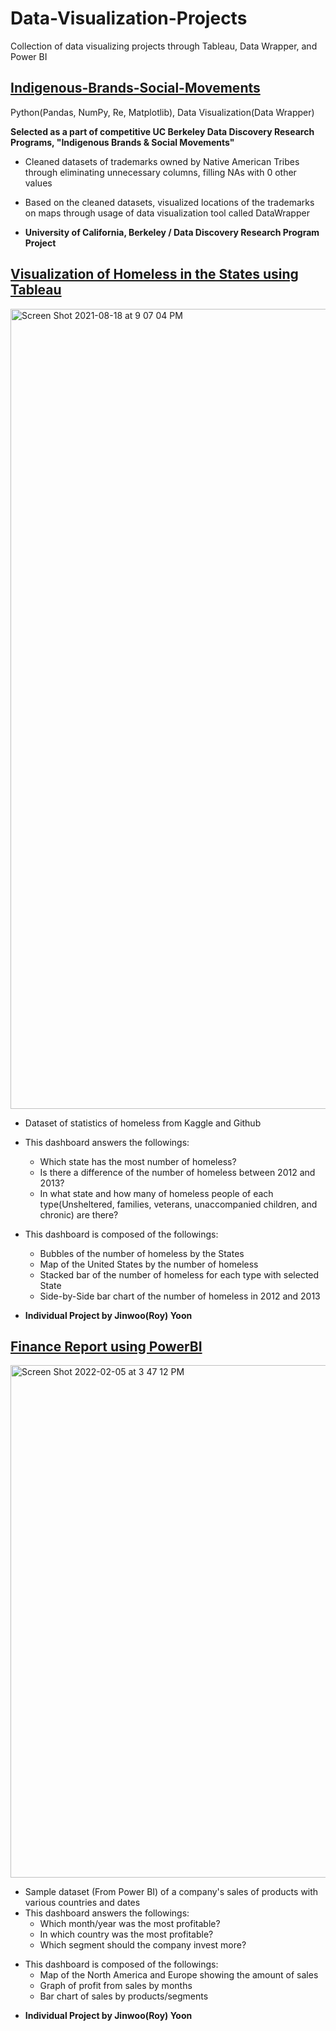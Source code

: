 # Data-Visualization-Projects
Collection of data visualizing projects through Tableau, Data Wrapper, and Power BI

## [Indigenous-Brands-Social-Movements](https://github.com/yoons12055/Data-Visualization-Projects/tree/main/Indian%20Trademarks%20Project)
Python(Pandas, NumPy, Re, Matplotlib), Data Visualization(Data Wrapper)

**Selected as a part of competitive UC Berkeley Data Discovery Research Programs, "Indigenous Brands & Social Movements"**

- Cleaned datasets of trademarks owned by Native American Tribes through eliminating unnecessary columns, filling NAs with 0 other values
- Based on the cleaned datasets, visualized locations of the trademarks on maps through usage of data visualization tool called DataWrapper

- **University of California, Berkeley / Data Discovery Research Program Project**

## [Visualization of Homeless in the States using Tableau](https://github.com/yoons12055/Data-Visualization-Projects/tree/main/Homeless%20in%20USA)

<img width="1280" alt="Screen Shot 2021-08-18 at 9 07 04 PM" src="https://user-images.githubusercontent.com/52183257/129898061-2b3c45d5-7aa7-40db-97e2-779aecad9c07.png">

- Dataset of statistics of homeless from Kaggle and Github
- This dashboard answers the followings:
  - Which state has the most number of homeless?
  - Is there a difference of the number of homeless between 2012 and 2013?
  - In what state and how many of homeless people of each type(Unsheltered, families, veterans, unaccompanied children, and chronic) are there?

- This dashboard is composed of the followings:
  - Bubbles of the number of homeless by the States 
  - Map of the United States by the number of homeless
  - Stacked bar of the number of homeless for each type with selected State
  - Side-by-Side bar chart of the number of homeless in 2012 and 2013

- **Individual Project by Jinwoo(Roy) Yoon**

## [Finance Report using PowerBI](https://github.com/yoons12055/Data-Visualization-Projects/tree/main/Finance%20Report)
<img width="820" alt="Screen Shot 2022-02-05 at 3 47 12 PM" src="https://user-images.githubusercontent.com/52183257/152632149-0579983b-9cf8-400f-a1d1-1d245afec5e1.png">

* Sample dataset (From Power BI) of a company's sales of products with various countries and dates
* This dashboard answers the followings:
  * Which month/year was the most profitable?
  * In which country was the most profitable?
  * Which segment should the company invest more?

- This dashboard is composed of the followings:
  - Map of the North America and Europe showing the amount of sales
  - Graph of profit from sales by months
  - Bar chart of sales by products/segments

* **Individual Project by Jinwoo(Roy) Yoon**
